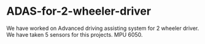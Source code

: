 # ADAS-for-2-wheeler-driver
We have worked on Advanced driving assisting system for 2 wheeler driver. 
We have taken 5 sensors for this projects.
    MPU 6050.